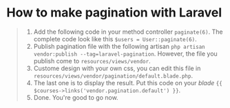 # How to make pagination with Laravel

> 1. Add the following code in your method controller ```paginate(6)```. The complete code look like this ```$users = User::paginate(6)```.
> 2. Publish pagination file with the following artisan ```php artisan vendor:publish --tag=laravel-pagination```. However, the file you publish come to ```resources/views/vendor```.
> 3. Custome design with your own css, you can edit this file in ```resources/views/vendor/pagination/default.blade.php```.
> 4. The last one is to display the result. Put this code on your _blade_ ```{{ $courses->links('vendor.pagination.default') }}```.
> 5. Done. You're good to go now.